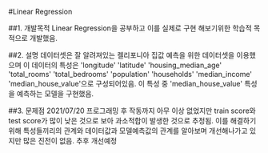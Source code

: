 #Linear Regression

##1. 개발목적
Linear Regression을 공부하고 이를 실제로 구현 해보기위한 학습적 목적으로 개발했음.

##2. 설명
데이터셋은 잘 알려져있는 켈리포니아 집값 예측을 위한 데이터셋을 이용했으며
이 데이터의 특성은 'longitude'	'latitude'	'housing_median_age'	'total_rooms'	'total_bedrooms'	'population'	'households'	'median_income' 'median_house_value'으로
구성되어있음. 이 특성 중 'median_house_value' 특성을 예측하는 모델을 구현했음.

##3. 문제점
2021/07/20 프로그래밍 후 작동까지 아무 이상 없었지만 train score와 test score가 많이 낮은 것으로 보아 과소적합이 발생한 것으로 추정됨. 이를 해결하기 위해 특성들끼리의 관계와 데이터값과 모델예측값의 관계를 알아보며 개선해나가고 있지만 많은 진전이 없음. 추후 개선예정

